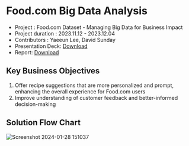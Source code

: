# Food.com Big Data Analysis

* Project : Food.com Dataset - Managing Big Data for Business Impact
* Project duration : 2023.11.12 - 2023.12.04
* Contributors : Yaeeun Lee, David Sunday
* Presentation Deck: [Download](https://github.com/haydenlee914/Food.com-analysis/files/14077718/Food.com_Big_Data_Presentation.Deck.pdf)
* Report: [Download](https://github.com/haydenlee914/Food.com-analysis/files/14077721/Food.com_Big_Data_Report.pdf)

Key Business Objectives
-------------
1. Offer recipe suggestions that are more personalized and prompt, enhancing the overall experience for Food.com users
2. Improve understanding of customer feedback and better-informed decision-making


Solution Flow Chart
-------------
![Screenshot 2024-01-28 151037](https://github.com/haydenlee914/Food.com-analysis/assets/140643142/60220ea8-08a9-438e-b34c-81c6ea831725)
